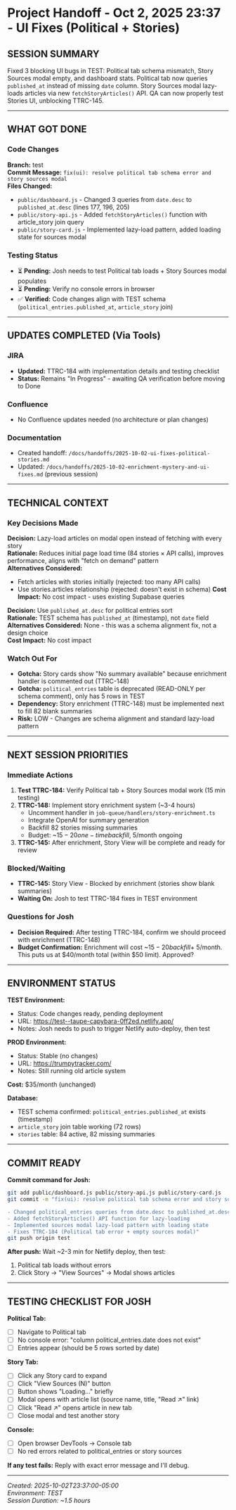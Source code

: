 # Project Handoff - Oct 2, 2025 23:37 - UI Fixes (Political + Stories)

## SESSION SUMMARY
Fixed 3 blocking UI bugs in TEST: Political tab schema mismatch, Story Sources modal empty, and dashboard stats. Political tab now queries `published_at` instead of missing `date` column. Story Sources modal lazy-loads articles via new `fetchStoryArticles()` API. QA can now properly test Stories UI, unblocking TTRC-145.

---

## WHAT GOT DONE

### Code Changes
**Branch:** test  
**Commit Message:** `fix(ui): resolve political tab schema error and story sources modal`  
**Files Changed:**
- `public/dashboard.js` - Changed 3 queries from `date.desc` to `published_at.desc` (lines 177, 196, 205)
- `public/story-api.js` - Added `fetchStoryArticles()` function with article_story join query
- `public/story-card.js` - Implemented lazy-load pattern, added loading state for sources modal

### Testing Status
- ⏳ **Pending:** Josh needs to test Political tab loads + Story Sources modal populates
- ⏳ **Pending:** Verify no console errors in browser
- ✅ **Verified:** Code changes align with TEST schema (`political_entries.published_at`, `article_story` join)

---

## UPDATES COMPLETED (Via Tools)

### JIRA
- **Updated:** TTRC-184 with implementation details and testing checklist
- **Status:** Remains "In Progress" - awaiting QA verification before moving to Done

### Confluence
- No Confluence updates needed (no architecture or plan changes)

### Documentation
- Created handoff: `/docs/handoffs/2025-10-02-ui-fixes-political-stories.md`
- Updated: `/docs/handoffs/2025-10-02-enrichment-mystery-and-ui-fixes.md` (previous session)

---

## TECHNICAL CONTEXT

### Key Decisions Made
**Decision:** Lazy-load articles on modal open instead of fetching with every story  
**Rationale:** Reduces initial page load time (84 stories × API calls), improves performance, aligns with "fetch on demand" pattern  
**Alternatives Considered:** 
- Fetch articles with stories initially (rejected: too many API calls)
- Use stories.articles relationship (rejected: doesn't exist in schema)
**Cost Impact:** No cost impact - uses existing Supabase queries

**Decision:** Use `published_at.desc` for political entries sort  
**Rationale:** TEST schema has `published_at` (timestamp), not `date` field  
**Alternatives Considered:** None - this was a schema alignment fix, not a design choice  
**Cost Impact:** No cost impact

### Watch Out For
- **Gotcha:** Story cards show "No summary available" because enrichment handler is commented out (TTRC-148)
- **Gotcha:** `political_entries` table is deprecated (READ-ONLY per schema comment), only has 5 rows in TEST
- **Dependency:** Story enrichment (TTRC-148) must be implemented next to fill 82 blank summaries
- **Risk:** LOW - Changes are schema alignment and standard lazy-load pattern

---

## NEXT SESSION PRIORITIES

### Immediate Actions
1. **Test TTRC-184:** Verify Political tab + Story Sources modal work (15 min testing)
2. **TTRC-148:** Implement story enrichment system (~3-4 hours)
   - Uncomment handler in `job-queue/handlers/story-enrichment.ts`
   - Integrate OpenAI for summary generation
   - Backfill 82 stories missing summaries
   - Budget: ~$15-20 one-time backfill, ~$5/month ongoing
3. **TTRC-145:** After enrichment, Story View will be complete and ready for review

### Blocked/Waiting
- **TTRC-145:** Story View - Blocked by enrichment (stories show blank summaries)
- **Waiting On:** Josh to test TTRC-184 fixes in TEST environment

### Questions for Josh
- **Decision Required:** After testing TTRC-184, confirm we should proceed with enrichment (TTRC-148)
- **Budget Confirmation:** Enrichment will cost ~$15-20 backfill + ~$5/month. This puts us at $40/month total (within $50 limit). Approved?

---

## ENVIRONMENT STATUS

**TEST Environment:**
- Status: Code changes ready, pending deployment
- URL: https://test--taupe-capybara-0ff2ed.netlify.app/
- Notes: Josh needs to push to trigger Netlify auto-deploy, then test

**PROD Environment:**
- Status: Stable (no changes)
- URL: https://trumpytracker.com/
- Notes: Still running old article system

**Cost:** $35/month (unchanged)

**Database:**
- TEST schema confirmed: `political_entries.published_at` exists (timestamp)
- `article_story` join table working (72 rows)
- `stories` table: 84 active, 82 missing summaries

---

## COMMIT READY

**Commit command for Josh:**
```bash
git add public/dashboard.js public/story-api.js public/story-card.js
git commit -m "fix(ui): resolve political tab schema error and story sources modal

- Changed political_entries queries from date.desc to published_at.desc
- Added fetchStoryArticles() API function for lazy-loading
- Implemented sources modal lazy-load pattern with loading state
- Fixes TTRC-184 (Political tab error + empty sources modal)"
git push origin test
```

**After push:** Wait ~2-3 min for Netlify deploy, then test:
1. Political tab loads without errors
2. Click Story → "View Sources" → Modal shows articles

---

## TESTING CHECKLIST FOR JOSH

**Political Tab:**
- [ ] Navigate to Political tab
- [ ] No console error: "column political_entries.date does not exist"
- [ ] Entries appear (should be 5 rows sorted by date)

**Story Tab:**
- [ ] Click any Story card to expand
- [ ] Click "View Sources (N)" button
- [ ] Button shows "Loading..." briefly
- [ ] Modal opens with article list (source name, title, "Read ↗" link)
- [ ] Click "Read ↗" opens article in new tab
- [ ] Close modal and test another story

**Console:**
- [ ] Open browser DevTools → Console tab
- [ ] No red errors related to political_entries or story sources

**If any test fails:** Reply with exact error message and I'll debug.

---

_Created: 2025-10-02T23:37:00-05:00_  
_Environment: TEST_  
_Session Duration: ~1.5 hours_
